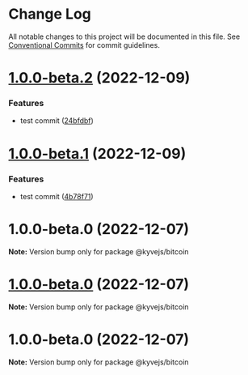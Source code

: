 # Change Log

All notable changes to this project will be documented in this file.
See [Conventional Commits](https://conventionalcommits.org) for commit guidelines.

# [1.0.0-beta.2](https://github.com/RuslanGlaznyov/kyvejs/compare/@kyvejs/bitcoin@1.0.0-beta.1...@kyvejs/bitcoin@1.0.0-beta.2) (2022-12-09)

### Features

- test commit ([24bfdbf](https://github.com/RuslanGlaznyov/kyvejs/commit/24bfdbf31f94129f0b278367506217a2391a4fc5))

# [1.0.0-beta.1](https://github.com/RuslanGlaznyov/kyvejs/compare/@kyvejs/bitcoin@1.0.0-beta.0...@kyvejs/bitcoin@1.0.0-beta.1) (2022-12-09)

### Features

- test commit ([4b78f71](https://github.com/RuslanGlaznyov/kyvejs/commit/4b78f7144a771c406861cff6b1f6fb69e2eaee41))

# 1.0.0-beta.0 (2022-12-07)

**Note:** Version bump only for package @kyvejs/bitcoin

# [1.0.0-beta.0](https://github.com/RuslanGlaznyov/kyvejs/compare/@kyvejs/bitcoin@1.0.0-beta.0...@kyvejs/bitcoin@1.0.0-beta.0) (2022-12-07)

**Note:** Version bump only for package @kyvejs/bitcoin

# 1.0.0-beta.0 (2022-12-07)

**Note:** Version bump only for package @kyvejs/bitcoin
